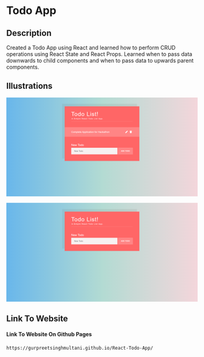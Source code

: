 # Todo App

## Description 

Created a Todo App using React and learned how to perform CRUD operations using React State and React Props. Learned when to pass data downwards to child components and when to pass data to upwards parent components.

## Illustrations

![Application Preview 1](https://github.com/GURPREETSINGHMULTANI/React-Todo-App/blob/gh-pages/images/gurpreetsinghmultani.github.io_React-Todo-App_%20(1).png?raw=true)

![Application Preview 2](https://github.com/GURPREETSINGHMULTANI/React-Todo-App/blob/gh-pages/images/gurpreetsinghmultani.github.io_React-Todo-App_.png?raw=true)

## Link To Website

#### Link To Website On Github Pages

`https://gurpreetsinghmultani.github.io/React-Todo-App/`
